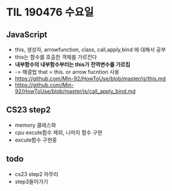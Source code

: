 # TIL 190476 수요일

## JavaScript

- this, 생성자, arrowfunction, class, call,apply,bind 에 대해서 공부
- this는 함수를 호출한 객체를 가르킨다
- **내부함수의 내부함수부터는 this가 전역변수를 가르킴**
- -> 해결법 that  = this. or arrow fucntion 사용
- <https://github.com/Min-92/HowToUse/blob/master/js/this.md>
- <https://github.com/Min-92/HowToUse/blob/master/js/call_apply_bind.md>

## CS23 step2

- memory 클래스화
- cpu excute함수 제외, 나머지 함수 구현
- excute함수 구현중

## todo

- cs23 step2 마무리
- step3들어가기

